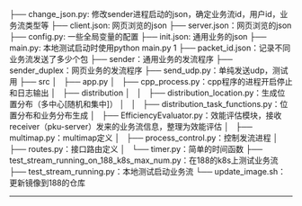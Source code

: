 ├── change_json.py: 修改sender进程启动的json，确定业务流id，用户id，业务流类型等
├── client.json: 网页浏览的json
├── server.json：网页浏览的json
├── config.py: 一些全局变量的配置
├── init.json: 通用业务的json
├── main.py: 本地测试启动时使用python main.py 1
├── packet_id.json：记录不同业务流发送了多少个包
├── sender：通用业务的发流程序
├── sender_duplex：网页业务的发流程序
├── send_udp.py：单纯发送udp，测试用
├── src
│   ├── app.py
│   ├── cpp_process.py：cpp程序的进程开启停止和日志输出
│   ├── distribution
│   │   ├── distribution_location.py：生成位置分布（多中心[随机和集中]）
│   │   ├── distribution_task_functions.py：位置分布和业务分布生成
│   ├── EfficiencyEvaluator.py：效能评估模块，接收receiver（pku-server）发来的业务流信息，整理为效能评估
│   ├── multimap.py：multimap定义
│   ├── process_control.py：控制发流进程
│   ├── routes.py：接口路由定义
│   └── timer.py：简单的时间函数
├── test_stream_running_on_188_k8s_max_num.py：在188的k8s上测试业务流
├── test_stream_running.py：本地测试启动业务流
└── update_image.sh：更新镜像到188的仓库

----
<!-- - process control
  - load stream时，添加时间点
  - start时，等待时间点，期间time_points都是最小堆 -->



<!-- todo:
- mqtt消息连接测试：修改保持时间，或者减少重连时间
- 丢包率，修改receiver

注意：视频流或音频流，业务id设置成23023


以下忽略 -->
<!-- 1. 接口1,3,4在routes.py中
1. 接口2在query.py中
2. 接口5在app.py中

东北系统发来的请求用curl工具代替测试，
东北系统发来的mqtt请求用mosquitto_pub工具代替测试， -->

<!-- 业务流启动测试 


2、接口定义：
生成用户分布接口
东北调北大，HTTP Post
url: http://ip:port/terminal/generate
request body:
{
  "config": [
    {
      "totalNums": 300, //总用户数
      ### 此处有修改
      "terminalType":"1",//终端类型
      "locationType": "1", //"1"静止，"2"运动
      "modelType": "1", //分布模型类型，确定性或区域随机或其他
      "model": "1", //指定具体的分布模型，如果是确定性分布，指定是使领馆还是省会城市还是其他，如果是随机分布，指定是中心分布还是其他
      "longitude": 123.32, //选择随机分布时，分布中心的经度
      "latitude": 43.34, //选择随机分布时，分布中心的维度
      "range": 200 //选择随机分布时，分布范围的半径，单位km
    },
    {
      "totalNums": 300, //总用户数
      ### 此处有修改
      "terminalType":"1",//终端类型
      "locationType": "1", //"1"静止，"2"运动
      "modelType": "1", //分布模型类型，确定性或区域随机或其他
      "model": "1", //指定具体的分布模型，如果是确定性分布，指定是使领馆还是省会城市还是其他，如果是随机分布，指定是中心分布还是其他
      "longitude": 123.32, //选择随机分布时，分布中心的经度
      "latitude": 43.34, //选择随机分布时，分布中心的维度
      "range": 200 //选择随机分布时，分布范围的半径，单位km
    }
  ]
}

response body:
{
  terminals: [
    {
      // 06-06修改：需要返回用户ID
      "terminalId": 1,
      "terminalName": "终端_1", //终端名称
      "terminalType", "1", //终端类型
      "locationType": "1", //"1"静止，"2"运动
      "longitude": 123.32, //如果是静止终端，终端的经度
      "latitude": "43.34, //如果是静止终端，终端的维度
      "positions": [ //如果是运动的终端，终端在每一时刻的位置
        {
          "timestamp": 957110400000,
          "longitude": 123.23,
          "latitude": 43.34
        },
        {
          "timestamp": 957110410000,
          "longitude": 123.23,
          "latitude": 43.34
        },
        {
          "timestamp": 957110420000,
          "longitude": 123.23,
          "latitude": 43.34
        },
        {
          "timestamp": 957110430000,
          "longitude": 123.23,
          "latitude": 43.34
        }
      ]
    },
    {
      // 06-06修改：需要返回用户ID
      "terminalId": 2,
      "terminalName": "终端_1", //终端名称
      "terminalType", "1", //终端类型
      "locationType": "1", //"1"静止，"2"运动
      "longitude": 123.32, //如果是静止终端，终端的经度
      "latitude": "43.34, //如果是静止终端，终端的维度
      "positions": [ //如果是运动的终端，终端在每一时刻的位置
        {
          "timestamp": 957110400000,
          "longitude": 123.23,
          "latitude": 43.34
        },
        {
          "timestamp": 957110410000,
          "longitude": 123.23,
          "latitude": 43.34
        },
        {
          "timestamp": 957110420000,
          "longitude": 123.23,
          "latitude": 43.34
        },
        {
          "timestamp": 957110430000,
          "longitude": 123.23,
          "latitude": 43.34
        }
      ]
    }
  ]
}

回复：修改部分在request body中，每次调用接口生成一个区域的某种用户终端的分布【对于随机分布是如此】。

import time
print(round((time.time() * 1000)))

1686194336080


curl -X POST -H "Content-Type: application/json" -d '{ "param": [ { "paramType": "baseTime", "paramName": "realTime", "paramValue": "1686194336080" }, { "paramType": "baseTime", "paramName": "simulationTime", "paramValue": "0" } ] }' http://127.0.0.1:5001/param/config

curl -X POST -H "Content-Type: application/json" -d '{ "param": [{ "insId": 1, "startTime": 2000, "endTime": 10000, "source": 153, "destination": 283, "bizType": "1" }, { "insId": 2, "startTime": 4000, "endTime": 6000, "source": 154, "destination": 284, "bizType": "1" } ] }' http://127.0.0.1:5001/simulation/loadStream


{ "param": [{ "insId": 1, "startTime": 2000, "endTime": 10000, "source": 153, "destination": 283, "bizType": "1" }, { "insId": 2, "startTime": 4000, "endTime": 6000, "source": 154, "destination": 284, "bizType": "1" } ] }

{
 "param": [{
   "insId": 1,
   "startTime": 2000,
   "endTime": 10000,
   "source": 153,
   "destination": 283,
   "bizType": "1"
  },
  {
   "insId": 2,
   "startTime": 4000,
   "endTime": 6000,
   "source": 154,
   "destination": 284,
   "bizType": "1"
  }
 ]
} -->
